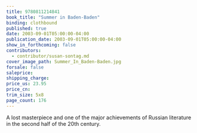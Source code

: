 ```yaml
---
title: 9780811214841
book_title: "Summer in Baden-Baden"
binding: clothbound
published: true
date: 2003-09-01T05:00:00-04:00
publication_date: 2003-09-01T05:00:00-04:00
show_in_forthcoming: false
contributors:
  - contributor/susan-sontag.md
cover_image_path: Summer_In_Baden-Baden.jpg
forsale: false
saleprice:
shipping_charge:
price_us: 23.95
price_cn:
trim_size: 5x8
page_count: 176
---
```

A lost masterpiece and one of the major achievements of Russian literature in the second half of the 20th century.

